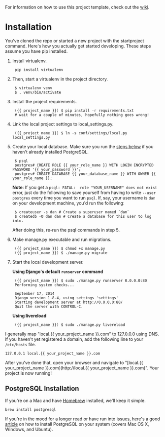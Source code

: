 For information on how to use this project template, check out the [wiki](https://github.com/lionheart/django-template/wiki/Django-1.8).

Installation
============

You've cloned the repo or started a new project with the startproject command. Here's how you actually get started developing. These steps assume you have pip installed.

1. Install virtualenv.

        pip install virtualenv

2. Then, start a virtualenv in the project directory.

        $ virtualenv venv
        $ . venv/bin/activate

3. Install the project requirements.

        ({{ project_name }}) $ pip install -r requirements.txt
        # wait for a couple of minutes, hopefully nothing goes wrong!

4. Link the local project settings to local_settings.py.

        ({{ project_name }}) $ ln -s conf/settings/local.py local_settings.py

5. Create your local database. Make sure you run the [steps below](#postgresql-installation) if you haven't already installed PostgreSQL.

        $ psql
        postgres# CREATE ROLE {{ your_role_name }} WITH LOGIN ENCRYPTED PASSWORD '{{ your_password }}';
        postgres# CREATE DATABASE {{ your_database_name }} WITH OWNER {{ your_role_name }};

    **Note**: If you get a `psql: FATAL:  role "YOUR_USERNAME" does not exist` error, just do the following to save yourself from having to write `--user postgres` every time you want to run `psql`. If, say, your username is `dan` on your development machine, you'd run the following:

        $ createuser -s dan # Create a superuser named `dan`
        $ createdb -O dan dan # Create a database for this user to log into.

    After doing this, re-run the psql commands in step 5.

6. Make manage.py executable and run migrations.

        ({{ project_name }}) $ chmod +x manage.py
        ({{ project_name }}) $ ./manage.py migrate

7. Start the local development server.

    **Using Django's default `runserver` command**

        ({{ project_name }}) $ sudo ./manage.py runserver 0.0.0.0:80
        Performing system checks...

        September 17, 2014
        Django version 1.8.4, using settings 'settings'
        Starting development server at http://0.0.0.0:80/
        Quit the server with CONTROL-C.

    **Using livereload**

        ({{ project_name }}) $ sudo ./manage.py livereload

I generally map "local.{{ your_project_name }}.com" to 127.0.0.0 using DNS. If you haven't yet registered a domain, add the following line to your `/etc/hosts` file.

    127.0.0.1 local.{{ your_project_name }}.com

After you've done that, open your browser and navigate to "[local.{{ your_project_name }}.com](http://local.{{ your_project_name }}.com)". Your project is now running!

PostgreSQL Installation
-----------------------

If you're on a Mac and have [Homebrew](https://github.com/homebrew/homebrew) installed, we'll keep it simple.

    brew install postgresql

If you're in the mood for a longer read or have run into issues, here's a good [article](https://www.codefellows.org/blog/three-battle-tested-ways-to-install-postgresql) on how to install PostgreSQL on your system (covers Mac OS X, Windows, and Ubuntu).
